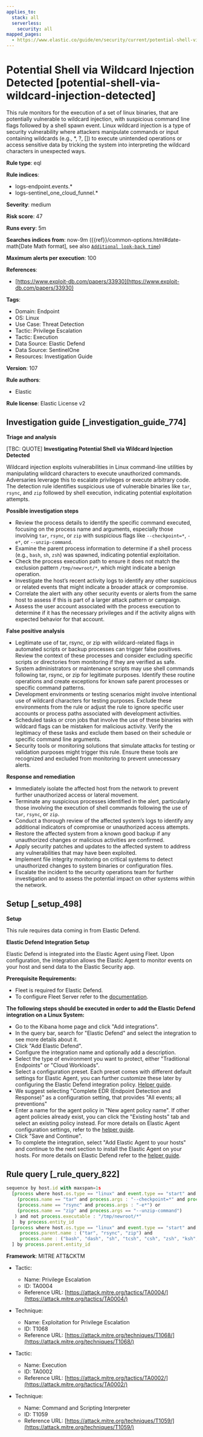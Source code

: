 ```yaml
---
applies_to:
  stack: all
  serverless:
    security: all
mapped_pages:
  - https://www.elastic.co/guide/en/security/current/potential-shell-via-wildcard-injection-detected.html
---
```


# Potential Shell via Wildcard Injection Detected [potential-shell-via-wildcard-injection-detected]

This rule monitors for the execution of a set of linux binaries, that are potentially vulnerable to wildcard injection, with suspicious command line flags followed by a shell spawn event. Linux wildcard injection is a type of security vulnerability where attackers manipulate commands or input containing wildcards (e.g., *, ?, []) to execute unintended operations or access sensitive data by tricking the system into interpreting the wildcard characters in unexpected ways.

**Rule type**: eql

**Rule indices**:

* logs-endpoint.events.*
* logs-sentinel_one_cloud_funnel.*

**Severity**: medium

**Risk score**: 47

**Runs every**: 5m

**Searches indices from**: now-9m ({{ref}}/common-options.html#date-math[Date Math format], see also [`Additional look-back time`](docs-content://solutions/security/detect-and-alert/create-detection-rule.md#rule-schedule))

**Maximum alerts per execution**: 100

**References**:

* [https://www.exploit-db.com/papers/33930](https://www.exploit-db.com/papers/33930)

**Tags**:

* Domain: Endpoint
* OS: Linux
* Use Case: Threat Detection
* Tactic: Privilege Escalation
* Tactic: Execution
* Data Source: Elastic Defend
* Data Source: SentinelOne
* Resources: Investigation Guide

**Version**: 107

**Rule authors**:

* Elastic

**Rule license**: Elastic License v2

## Investigation guide [_investigation_guide_774]

**Triage and analysis**

[TBC: QUOTE]
**Investigating Potential Shell via Wildcard Injection Detected**

Wildcard injection exploits vulnerabilities in Linux command-line utilities by manipulating wildcard characters to execute unauthorized commands. Adversaries leverage this to escalate privileges or execute arbitrary code. The detection rule identifies suspicious use of vulnerable binaries like `tar`, `rsync`, and `zip` followed by shell execution, indicating potential exploitation attempts.

**Possible investigation steps**

* Review the process details to identify the specific command executed, focusing on the process name and arguments, especially those involving `tar`, `rsync`, or `zip` with suspicious flags like `--checkpoint=*`, `-e*`, or `--unzip-command`.
* Examine the parent process information to determine if a shell process (e.g., `bash`, `sh`, `zsh`) was spawned, indicating potential exploitation.
* Check the process execution path to ensure it does not match the exclusion pattern `/tmp/newroot/*`, which might indicate a benign operation.
* Investigate the host’s recent activity logs to identify any other suspicious or related events that might indicate a broader attack or compromise.
* Correlate the alert with any other security events or alerts from the same host to assess if this is part of a larger attack pattern or campaign.
* Assess the user account associated with the process execution to determine if it has the necessary privileges and if the activity aligns with expected behavior for that account.

**False positive analysis**

* Legitimate use of tar, rsync, or zip with wildcard-related flags in automated scripts or backup processes can trigger false positives. Review the context of these processes and consider excluding specific scripts or directories from monitoring if they are verified as safe.
* System administrators or maintenance scripts may use shell commands following tar, rsync, or zip for legitimate purposes. Identify these routine operations and create exceptions for known safe parent processes or specific command patterns.
* Development environments or testing scenarios might involve intentional use of wildcard characters for testing purposes. Exclude these environments from the rule or adjust the rule to ignore specific user accounts or process paths associated with development activities.
* Scheduled tasks or cron jobs that involve the use of these binaries with wildcard flags can be mistaken for malicious activity. Verify the legitimacy of these tasks and exclude them based on their schedule or specific command line arguments.
* Security tools or monitoring solutions that simulate attacks for testing or validation purposes might trigger this rule. Ensure these tools are recognized and excluded from monitoring to prevent unnecessary alerts.

**Response and remediation**

* Immediately isolate the affected host from the network to prevent further unauthorized access or lateral movement.
* Terminate any suspicious processes identified in the alert, particularly those involving the execution of shell commands following the use of `tar`, `rsync`, or `zip`.
* Conduct a thorough review of the affected system’s logs to identify any additional indicators of compromise or unauthorized access attempts.
* Restore the affected system from a known good backup if any unauthorized changes or malicious activities are confirmed.
* Apply security patches and updates to the affected system to address any vulnerabilities that may have been exploited.
* Implement file integrity monitoring on critical systems to detect unauthorized changes to system binaries or configuration files.
* Escalate the incident to the security operations team for further investigation and to assess the potential impact on other systems within the network.


## Setup [_setup_498]

**Setup**

This rule requires data coming in from Elastic Defend.

**Elastic Defend Integration Setup**

Elastic Defend is integrated into the Elastic Agent using Fleet. Upon configuration, the integration allows the Elastic Agent to monitor events on your host and send data to the Elastic Security app.

**Prerequisite Requirements:**

* Fleet is required for Elastic Defend.
* To configure Fleet Server refer to the [documentation](docs-content://reference/ingestion-tools/fleet/fleet-server.md).

**The following steps should be executed in order to add the Elastic Defend integration on a Linux System:**

* Go to the Kibana home page and click "Add integrations".
* In the query bar, search for "Elastic Defend" and select the integration to see more details about it.
* Click "Add Elastic Defend".
* Configure the integration name and optionally add a description.
* Select the type of environment you want to protect, either "Traditional Endpoints" or "Cloud Workloads".
* Select a configuration preset. Each preset comes with different default settings for Elastic Agent, you can further customize these later by configuring the Elastic Defend integration policy. [Helper guide](docs-content://solutions/security/configure-elastic-defend/configure-an-integration-policy-for-elastic-defend.md).
* We suggest selecting "Complete EDR (Endpoint Detection and Response)" as a configuration setting, that provides "All events; all preventions"
* Enter a name for the agent policy in "New agent policy name". If other agent policies already exist, you can click the "Existing hosts" tab and select an existing policy instead. For more details on Elastic Agent configuration settings, refer to the [helper guide](docs-content://reference/ingestion-tools/fleet/agent-policy.md).
* Click "Save and Continue".
* To complete the integration, select "Add Elastic Agent to your hosts" and continue to the next section to install the Elastic Agent on your hosts. For more details on Elastic Defend refer to the [helper guide](docs-content://solutions/security/configure-elastic-defend/install-elastic-defend.md).


## Rule query [_rule_query_822]

```js
sequence by host.id with maxspan=1s
  [process where host.os.type == "linux" and event.type == "start" and event.action in ("exec", "start") and (
    (process.name == "tar" and process.args : "--checkpoint=*" and process.args : "--checkpoint-action=*") or
    (process.name == "rsync" and process.args : "-e*") or
    (process.name == "zip" and process.args == "--unzip-command")
   ) and not process.executable : "/tmp/newroot/*"
  ]  by process.entity_id
  [process where host.os.type == "linux" and event.type == "start" and event.action in ("exec", "start") and
     process.parent.name : ("tar", "rsync", "zip") and
     process.name : ("bash", "dash", "sh", "tcsh", "csh", "zsh", "ksh", "fish")
  ] by process.parent.entity_id
```

**Framework**: MITRE ATT&CKTM

* Tactic:

    * Name: Privilege Escalation
    * ID: TA0004
    * Reference URL: [https://attack.mitre.org/tactics/TA0004/](https://attack.mitre.org/tactics/TA0004/)

* Technique:

    * Name: Exploitation for Privilege Escalation
    * ID: T1068
    * Reference URL: [https://attack.mitre.org/techniques/T1068/](https://attack.mitre.org/techniques/T1068/)

* Tactic:

    * Name: Execution
    * ID: TA0002
    * Reference URL: [https://attack.mitre.org/tactics/TA0002/](https://attack.mitre.org/tactics/TA0002/)

* Technique:

    * Name: Command and Scripting Interpreter
    * ID: T1059
    * Reference URL: [https://attack.mitre.org/techniques/T1059/](https://attack.mitre.org/techniques/T1059/)



